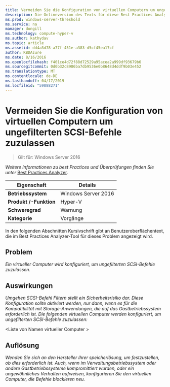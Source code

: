 ```yaml
---
title: Vermeiden Sie die Konfiguration von virtuellen Computern um ungefilterten SCSI-Befehle zuzulassen
description: Die Onlineversion des Texts für diese Best Practices Analyzer-Regel.
ms.prod: windows-server-threshold
ms.service: na
manager: dongill
ms.technology: compute-hyper-v
ms.author: kathydav
ms.topic: article
ms.assetid: dd4a3d78-a77f-451e-a383-d5cf45ea17cf
author: KBDAzure
ms.date: 8/16/2016
ms.openlocfilehash: f401ce4d72f88d72529a95acea2a999df93679b6
ms.sourcegitcommit: 0d0b32c8986ba7db9536e0b8648d4ddf9b03e452
ms.translationtype: MT
ms.contentlocale: de-DE
ms.lasthandoff: 04/17/2019
ms.locfileid: "59888271"
---
```

# <a name="avoid-configuring-virtual-machines-to-allow-unfiltered-scsi-commands"></a>Vermeiden Sie die Konfiguration von virtuellen Computern um ungefilterten SCSI-Befehle zuzulassen

>Gilt für: Windows Server 2016


  
*Weitere Informationen zu best Practices und Überprüfungen finden Sie unter* [Best Practices Analyzer](https://go.microsoft.com/fwlink/?LinkId=122786).  
  
|Eigenschaft|Details|  
|-|-|  
|**Betriebssystem**|Windows Server 2016|  
|**Produkt /-Funktion**|Hyper-V|  
|**Schweregrad**|Warnung|  
|**Kategorie**|Vorgänge|  
  
In den folgenden Abschnitten Kursivschrift gibt an Benutzeroberflächentext, die im Best Practices Analyzer-Tool für dieses Problem angezeigt wird.  
  
## <a name="issue"></a>Problem  
  
*Ein virtueller Computer wird konfiguriert, um ungefilterten SCSI-Befehle zuzulassen.*  
  
## <a name="impact"></a>Auswirkungen  
  
*Umgehen SCSI-Befehl Filtern stellt ein Sicherheitsrisiko dar. Diese Konfiguration sollte aktiviert werden, nur dann, wenn es für die Kompatibilität mit Storage-Anwendungen, die auf das Gastbetriebssystem erforderlich ist. Die folgenden virtuellen Computer werden konfiguriert, um ungefilterten SCSI-Befehle zuzulassen:*  
  
\<Liste von Namen virtueller Computer >  
  
## <a name="resolution"></a>Auflösung  
  
*Wenden Sie sich an den Hersteller Ihrer speicherlösung, um festzustellen, ob dies erforderlich ist. Auch, wenn im Verwaltungsbetriebssystem oder andere Gastbetriebssysteme kompromittiert wurden, oder ein ungewöhnliches Verhalten aufweisen, konfigurieren Sie den virtuellen Computer, die Befehle blockieren neu.*  
  


